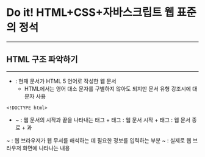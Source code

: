 # Do it! HTML+CSS+자바스크립트 웹 표준의 정석
***
## HTML 구조 파악하기
***
+ <!DOCTYPE html> : 현재 문서가 HTML 5 언어로 작성한 웹 문서
  + HTML에서는 영어 대소 문자를 구별하지 않아도 되지만 문서 유형 강조시에 대문자 사용
```
<!DOCTYPE html>
```
+ <html> ~ </html> : 웹 문서의 시작과 끝을 나타내는 태그
  + <html> 태그 : 웹 문서 시작
  + </html> 태그 : 웹 문서 종료
  + <html>과 </html>
<head> ~ </head> : 웹 브라우저가 웹 무서를 해석하는 데 필요한 정보를 입력하는 부분
<body> ~ </body> : 실제로 웹 브라우저 화면에 나타나는 내용 